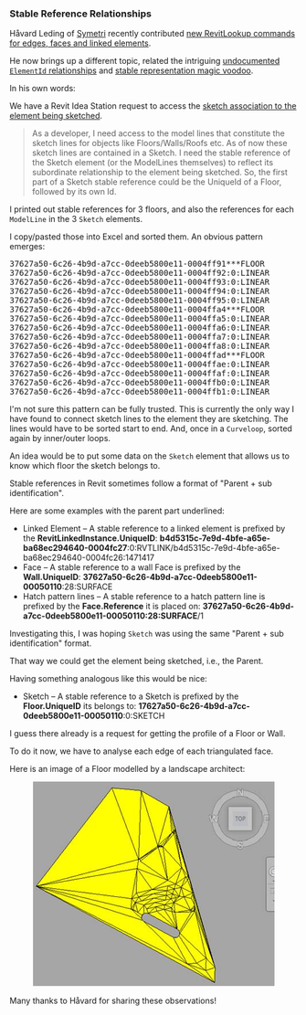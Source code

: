 <head>
<meta http-equiv="Content-Type" content="text/html; charset=utf-8">
<link rel="stylesheet" type="text/css" href="bc.css">
<script src="https://cdn.rawgit.com/google/code-prettify/master/loader/run_prettify.js" type="text/javascript"></script>
</head>

<!---

twitter:

 #RevitAPI @AutodeskForge @AutodeskRevit #bim #DynamoBim #ForgeDevCon

Håvard Leding explores relationships between stable reference of main elements and their sub-elements, related to the intriguing undocumented <code>ElementId</code> relationships and stable representation magic voodoo.
We need to access the sketch association to the element being sketched.
I printed out stable references for 3 floors, and also the references for each <code>ModelLine</code> in their 3 <code>Sketch</code> elements...

&ndash; 
...

linkedin:

of [The Building Coder samples](https://github.com/jeremytammik/the_building_coder_samples/releases/tag/2019.0.145.4).

-->

### Stable Reference Relationships

Håvard Leding of [Symetri](https://www.symetri.com) recently contributed
[new RevitLookup commands for edges, faces and linked elements](https://thebuildingcoder.typepad.com/blog/2019/01/new-revitlookup-snoops-edge-face-link.html).

He now brings up a different topic, related
the intriguing [undocumented `ElementId` relationships](http://thebuildingcoder.typepad.com/blog/2011/11/undocumented-elementid-relationships.html)
and [stable representation magic voodoo](http://thebuildingcoder.typepad.com/blog/2016/04/stable-reference-string-magic-voodoo.html).

In his own words:

We have a Revit Idea Station request to access 
the [sketch association to the element being sketched](https://forums.autodesk.com/t5/revit-ideas/sketch-association-to-element-being-sketched/idi-p/8578998).
 
> As a developer, I need access to the model lines that constitute the sketch lines for objects like Floors/Walls/Roofs etc.
As of now these sketch lines are contained in a Sketch.
I need the stable reference of the Sketch element (or the ModelLines themselves) to reflect its subordinate relationship to the element being sketched.
So, the first part of a Sketch stable reference could be the UniqueId of a Floor, followed by its own Id.

I printed out stable references for 3 floors, and also the references for each `ModelLine` in the 3 `Sketch` elements.

I copy/pasted those into Excel and sorted them.
An obvious pattern emerges:

<pre>
37627a50-6c26-4b9d-a7cc-0deeb5800e11-0004ff91***FLOOR
37627a50-6c26-4b9d-a7cc-0deeb5800e11-0004ff92:0:LINEAR
37627a50-6c26-4b9d-a7cc-0deeb5800e11-0004ff93:0:LINEAR
37627a50-6c26-4b9d-a7cc-0deeb5800e11-0004ff94:0:LINEAR
37627a50-6c26-4b9d-a7cc-0deeb5800e11-0004ff95:0:LINEAR
37627a50-6c26-4b9d-a7cc-0deeb5800e11-0004ffa4***FLOOR
37627a50-6c26-4b9d-a7cc-0deeb5800e11-0004ffa5:0:LINEAR
37627a50-6c26-4b9d-a7cc-0deeb5800e11-0004ffa6:0:LINEAR
37627a50-6c26-4b9d-a7cc-0deeb5800e11-0004ffa7:0:LINEAR
37627a50-6c26-4b9d-a7cc-0deeb5800e11-0004ffa8:0:LINEAR
37627a50-6c26-4b9d-a7cc-0deeb5800e11-0004ffad***FLOOR
37627a50-6c26-4b9d-a7cc-0deeb5800e11-0004ffae:0:LINEAR
37627a50-6c26-4b9d-a7cc-0deeb5800e11-0004ffaf:0:LINEAR
37627a50-6c26-4b9d-a7cc-0deeb5800e11-0004ffb0:0:LINEAR
37627a50-6c26-4b9d-a7cc-0deeb5800e11-0004ffb1:0:LINEAR
</pre>

I'm not sure this pattern can be fully trusted.
This is currently the only way I have found to connect sketch lines to the element they are sketching.
The lines would have to be sorted start to end.
And, once in a `Curveloop`, sorted again by inner/outer loops.
 
An idea would be to put some data on the `Sketch` element that allows us to know which floor the sketch belongs to.

Stable references in Revit sometimes follow a format of "Parent + sub identification".

Here are some examples with the parent part underlined:
 
- Linked Element &ndash;
A stable reference to a linked element is prefixed by the __RevitLinkedInstance.UniqueID__: 
__b4d5315c-7e9d-4bfe-a65e-ba68ec294640-0004fc27__:0:RVTLINK/b4d5315c-7e9d-4bfe-a65e-ba68ec294640-0004fc26:1471417
- Face &ndash;
A stable reference to a wall Face is prefixed by the __Wall.UniqueID__:
__37627a50-6c26-4b9d-a7cc-0deeb5800e11-00050110__:28:SURFACE
- Hatch pattern lines &ndash; 
A stable reference to a hatch pattern line is prefixed by the __Face.Reference__ it is placed on:
__37627a50-6c26-4b9d-a7cc-0deeb5800e11-00050110:28:SURFACE__/1
 
Investigating this, I was hoping `Sketch` was using the same "Parent + sub identification" format.

That way we could get the element being sketched, i.e., the Parent.
 
Having something analogous like this would be nice:

- Sketch &ndash; 
A stable reference to a Sketch is prefixed by the __Floor.UniqueID__ its belongs to:
__17627a50-6c26-4b9d-a7cc-0deeb5800e11-00050110__:0:SKETCH

I guess there already is a request for getting the profile of a Floor or Wall.

To do it now, we have to analyse each edge of each triangulated face.

Here is an image of a Floor modelled by a landscape architect:

<center>
<img src="img/floor_by_landscape_architect.jpg" alt="Floor modelled by a landscape architect" width="423">
</center>

Many thanks to Håvard for sharing these observations!
